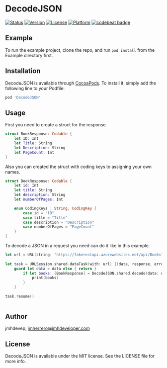 # DecodeJSON


[![Status](https://travis-ci.org/jmhdevelop/DecodeJSON.svg?branch=master)](https://travis-ci.org/jmhdevelop/DecodeJSON)
[![Version](https://img.shields.io/cocoapods/v/DecodeJSON.svg?style=flat)](https://cocoapods.org/pods/DecodeJSON)
[![License](https://img.shields.io/cocoapods/l/DecodeJSON.svg?style=flat)](https://cocoapods.org/pods/DecodeJSON)
[![Platform](https://img.shields.io/cocoapods/p/DecodeJSON.svg?style=flat)](https://cocoapods.org/pods/DecodeJSON)
[![codebeat badge](https://codebeat.co/badges/2ab88036-c232-48c0-ade8-10f26b6b049a)](https://codebeat.co/projects/github-com-jmhdevelop-decodejson-master)

## Example

To run the example project, clone the repo, and run `pod install` from the Example directory first.

## Installation

DecodeJSON is available through [CocoaPods](https://cocoapods.org). To install
it, simply add the following line to your Podfile:

```ruby
pod 'DecodeJSON'
```

## Usage

First you need to create a struct for the response.
```swift
struct BookResponse: Codable {
    let ID: Int
    let Title: String
    let Description: String
    let PageCount: Int
}
```

Also you can created the struct with coding keys to assigning your own names.

```swift
struct BookResponse: Codable {
    let id: Int
    let title: String
    let description: String
    let numberOfPages: Int

    enum CodingKeys : String, CodingKey {
        case id = "ID"
        case title = "Title"
        case description = "Description"
        case numberOfPages = "PageCount"
    }
}
```


To decode a JSON in a request you need can do it like in this example.

```swift
let url = URL(string: "https://fakerestapi.azurewebsites.net/api/Books")!
 
let task = URLSession.shared.dataTask(with: url) {(data, response, error) in
    guard let data = data else { return }
        if let books: [BookResponse] = DecodeJSON.shared.decode(data: data) {
            print(books)
        }
    }
 
task.resume()
 
```

## Author

jmhdevep, jmherrero@jmhdeveloper.com

## License

DecodeJSON is available under the MIT license. See the LICENSE file for more info.
